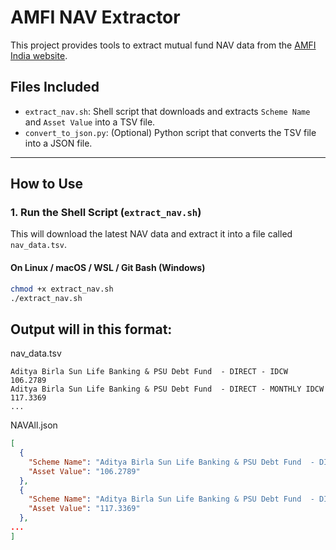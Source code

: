 #  AMFI NAV Extractor

This project provides tools to extract mutual fund NAV data from the [AMFI India website](https://www.amfiindia.com/spages/NAVAll.txt).

## Files Included

- `extract_nav.sh`: Shell script that downloads and extracts `Scheme Name` and `Asset Value` into a TSV file.
- `convert_to_json.py`: (Optional) Python script that converts the TSV file into a JSON file.

---

## How to Use

### 1. Run the Shell Script (`extract_nav.sh`)

This will download the latest NAV data and extract it into a file called `nav_data.tsv`.

#### On Linux / macOS / WSL / Git Bash (Windows)

```bash
chmod +x extract_nav.sh
./extract_nav.sh
```

##  Output will in this format:
nav_data.tsv
```tsv
Aditya Birla Sun Life Banking & PSU Debt Fund  - DIRECT - IDCW	106.2789
Aditya Birla Sun Life Banking & PSU Debt Fund  - DIRECT - MONTHLY IDCW	117.3369
...
```

NAVAll.json
```json
[
  {
    "Scheme Name": "Aditya Birla Sun Life Banking & PSU Debt Fund  - DIRECT - IDCW",
    "Asset Value": "106.2789"
  },
  {
    "Scheme Name": "Aditya Birla Sun Life Banking & PSU Debt Fund  - DIRECT - MONTHLY IDCW",
    "Asset Value": "117.3369"
  },
...
]
```
